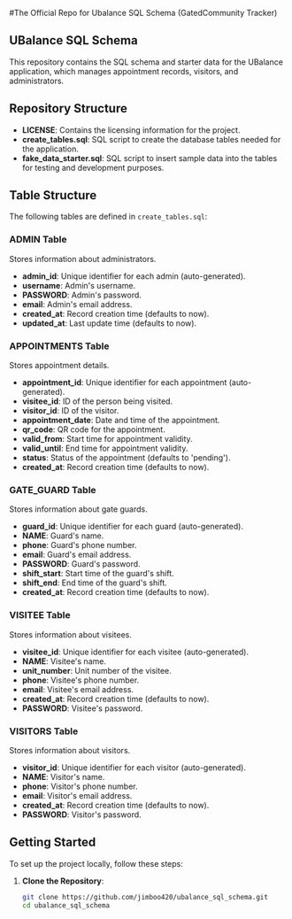#The Official Repo for Ubalance SQL Schema (GatedCommunity Tracker)
## UBalance SQL Schema

This repository contains the SQL schema and starter data for the UBalance application, which manages appointment records, visitors, and administrators. 

## Repository Structure

- **LICENSE**: Contains the licensing information for the project.
- **create_tables.sql**: SQL script to create the database tables needed for the application.
- **fake_data_starter.sql**: SQL script to insert sample data into the tables for testing and development purposes.

## Table Structure

The following tables are defined in `create_tables.sql`:

### ADMIN Table
Stores information about administrators.

- **admin_id**: Unique identifier for each admin (auto-generated).
- **username**: Admin's username.
- **PASSWORD**: Admin's password.
- **email**: Admin's email address.
- **created_at**: Record creation time (defaults to now).
- **updated_at**: Last update time (defaults to now).

### APPOINTMENTS Table
Stores appointment details.

- **appointment_id**: Unique identifier for each appointment (auto-generated).
- **visitee_id**: ID of the person being visited.
- **visitor_id**: ID of the visitor.
- **appointment_date**: Date and time of the appointment.
- **qr_code**: QR code for the appointment.
- **valid_from**: Start time for appointment validity.
- **valid_until**: End time for appointment validity.
- **status**: Status of the appointment (defaults to 'pending').
- **created_at**: Record creation time (defaults to now).

### GATE_GUARD Table
Stores information about gate guards.

- **guard_id**: Unique identifier for each guard (auto-generated).
- **NAME**: Guard's name.
- **phone**: Guard's phone number.
- **email**: Guard's email address.
- **PASSWORD**: Guard's password.
- **shift_start**: Start time of the guard's shift.
- **shift_end**: End time of the guard's shift.
- **created_at**: Record creation time (defaults to now).

### VISITEE Table
Stores information about visitees.

- **visitee_id**: Unique identifier for each visitee (auto-generated).
- **NAME**: Visitee's name.
- **unit_number**: Unit number of the visitee.
- **phone**: Visitee's phone number.
- **email**: Visitee's email address.
- **created_at**: Record creation time (defaults to now).
- **PASSWORD**: Visitee's password.

### VISITORS Table
Stores information about visitors.

- **visitor_id**: Unique identifier for each visitor (auto-generated).
- **NAME**: Visitor's name.
- **phone**: Visitor's phone number.
- **email**: Visitor's email address.
- **created_at**: Record creation time (defaults to now).
- **PASSWORD**: Visitor's password.

## Getting Started

To set up the project locally, follow these steps:

1. **Clone the Repository**:
   ```bash
   git clone https://github.com/jimboo420/ubalance_sql_schema.git
   cd ubalance_sql_schema
